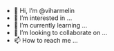 - 👋 Hi, I’m @viharmelin
- 👀 I’m interested in ...
- 🌱 I’m currently learning ...
- 💞️ I’m looking to collaborate on ...
- 📫 How to reach me ...

<!---
viharmelin/viharmelin is a ✨ special ✨ repository because its `README.md` (this file) appears on your GitHub profile.
You can click the Preview link to take a look at your changes.
--->
